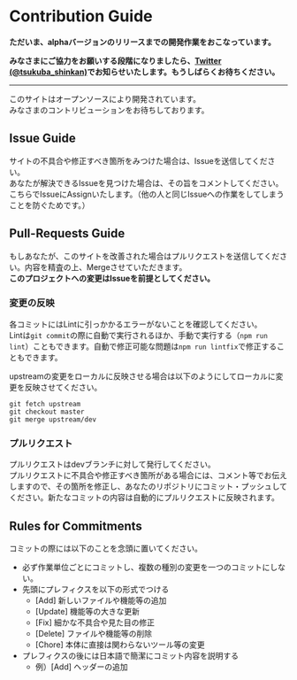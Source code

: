 # Contribution Guide

**ただいま、alphaバージョンのリリースまでの開発作業をおこなっています。**

**みなさまにご協力をお願いする段階になりましたら、[Twitter (@tsukuba_shinkan)](https://twitter.com/tsukuba_shinkan)でお知らせいたします。もうしばらくお待ちください。**

---

このサイトはオープンソースにより開発されています。  
みなさまのコントリビューションをお待ちしております。

## Issue Guide
サイトの不具合や修正すべき箇所をみつけた場合は、Issueを送信してください。  
あなたが解決できるIssueを見つけた場合は、その旨をコメントしてください。こちらでIssueにAssignいたします。（他の人と同じIssueへの作業をしてしまうことを防ぐためです。）

## Pull-Requests Guide
もしあなたが、このサイトを改善された場合はプルリクエストを送信してください。内容を精査の上、Mergeさせていただきます。  
**このプロジェクトへの変更はIssueを前提としてください。**  

### 変更の反映
各コミットにはLintに引っかかるエラーがないことを確認してください。  
Lintは`git commit`の際に自動で実行されるほか、手動で実行する（`npm run lint`）こともできます。自動で修正可能な問題は`npm run lintfix`で修正することもできます。

upstreamの変更をローカルに反映させる場合は以下のようにしてローカルに変更を反映させてください。
```console
git fetch upstream
git checkout master
git merge upstream/dev
```

### プルリクエスト
プルリクエストはdevブランチに対して発行してください。  
プルリクエストに不具合や修正すべき箇所がある場合には、コメント等でお伝えしますので、その箇所を修正し、あなたのリポジトリにコミット・プッシュしてください。新たなコミットの内容は自動的にプルリクエストに反映されます。

## Rules for Commitments
コミットの際には以下のことを念頭に置いてください。
- 必ず作業単位ごとにコミットし、複数の種別の変更を一つのコミットにしない。
- 先頭にプレフィクスを以下の形式でつける
    - \[Add\] 新しいファイルや機能等の追加
    - \[Update\] 機能等の大きな更新
    - \[Fix\] 細かな不具合や見た目の修正
    - \[Delete\] ファイルや機能等の削除
    - \[Chore\] 本体に直接は関わらないツール等の変更
- プレフィクスの後には日本語で簡潔にコミット内容を説明する
    - 例）\[Add\] ヘッダーの追加

